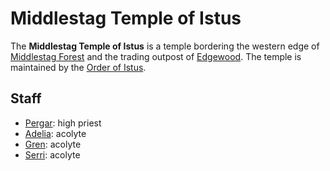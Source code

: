 # Middlestag Temple of Istus

The **Middlestag Temple of Istus** is a temple bordering the western edge of [Middlestag Forest](../../../../ch-1-welcome-to-mote/esterfell/lenya/middlestag-forest.md) and the trading outpost of [Edgewood](edgewood.md). The temple is maintained by the [Order of Istus](../../../../ch-2-people-of-mote/organizations/order-of-istus/order-of-istus.md).

## Staff

- [Pergar](../../../../ch-2-people-of-mote/organizations/order-of-istus/members/pergar.md): high priest
- [Adelia](../../../../ch-2-people-of-mote/organizations/order-of-istus/members/adelia.md): acolyte
- [Gren](../../../../ch-2-people-of-mote/organizations/order-of-istus/members/gren.md): acolyte
- [Serri](../../../../ch-2-people-of-mote/organizations/order-of-istus/members/serri.md): acolyte
